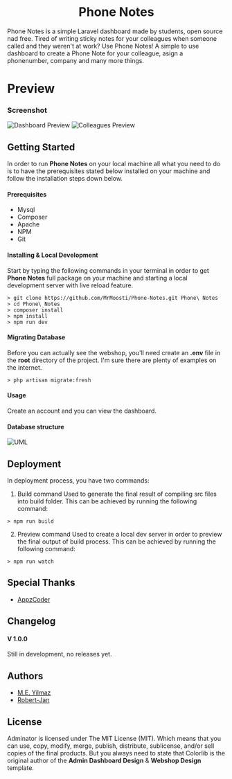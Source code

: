 <h1 align="center">
  Phone Notes
</h1>

Phone Notes is a simple Laravel dashboard made by students, open source nad free. Tired of writing sticky notes for your colleagues when someone called and they weren't at work? Use Phone Notes! A simple to use dashboard to create a Phone Note for your colleague, asign a phonenumber, company and many more things.

# Preview

### Screenshot

![Dashboard Preview](https://i.boring.host/141M3TYh.png)
![Colleagues Preview](https://i.boring.host/141LY8KP.png)

## Getting Started
In order to run **Phone Notes** on your local machine all what you need to do is to have the prerequisites stated below installed on your machine and follow the installation steps down below.

#### Prerequisites
  - Mysql
  - Composer
  - Apache
  - NPM
  - Git

#### Installing & Local Development
Start by typing the following commands in your terminal in order to get **Phone Notes** full package on your machine and starting a local development server with live reload feature.

```
> git clone https://github.com/MrMoosti/Phone-Notes.git Phone\ Notes
> cd Phone\ Notes
> composer install
> npm install
> npm run dev
```
#### Migrating Database
Before you can actually see the webshop, you'll need create an **.env** file in the **root** directory of the project. I'm sure there are plenty of examples on the internet.

```
> php artisan migrate:fresh
```

#### Usage
Create an account and you can view the dashboard.

#### Database structure

![UML](https://i.boring.host/141NSQKD.png)

## Deployment
In deployment process, you have two commands:

1. Build command
Used to generate the final result of compiling src files into build folder. This can be achieved by running the following command:
```
> npm run build
```

2. Preview command
Used to create a local dev server in order to preview the final output of build process. This can be achieved by running the following command:
```
> npm run watch
```

## Special Thanks
- [AppzCoder](http://www.appzcoder.com)

## Changelog
#### V 1.0.0
Still in development, no releases yet.

## Authors
- [M.E. Yilmaz](https://www.meyilmaz.com)
- [Robert-Jan](https://github.com/Rjripper)

## License

Adminator is licensed under The MIT License (MIT). Which means that you can use, copy, modify, merge, publish, distribute, sublicense, and/or sell copies of the final products. But you always need to state that Colorlib is the original author of the **Admin Dashboard Design** & **Webshop Design** template.


